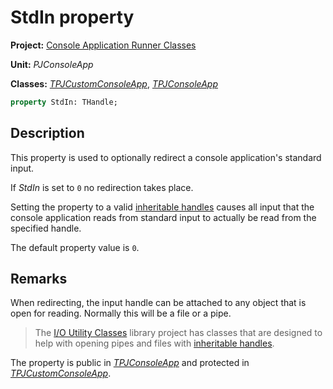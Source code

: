 # StdIn property

**Project:** [Console Application Runner Classes](../API.md)

**Unit:** _PJConsoleApp_

**Classes:** [_TPJCustomConsoleApp_](./TPJCustomConsoleApp.md), [_TPJConsoleApp_](./TPJConsoleApp.md)

```pascal
property StdIn: THandle;
```

## Description

This property is used to optionally redirect a console application's standard input.

If _StdIn_ is set to `0` no redirection takes place.

Setting the property to a valid [inheritable handles](../InheritableHandles.md)  causes all input that the console application reads from standard input to actually be read from the specified handle.

The default property value is `0`.

## Remarks

When redirecting, the input handle can be attached to any object that is open for reading. Normally this will be a file or a pipe.

> The [I/O Utility Classes](../../../Docs/IOUtils/API.md) library project has classes that are designed to help with opening pipes and files with [inheritable handles](../InheritableHandles.md).

The property is public in [_TPJConsoleApp_](./TPJConsoleApp.md) and protected in [_TPJCustomConsoleApp_](./TPJCustomConsoleApp.md).
